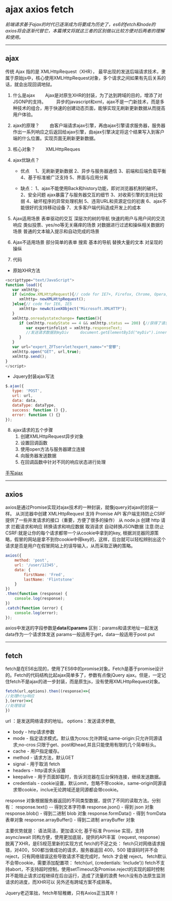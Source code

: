 # ajax axios fetch
*前端请求基于ajax的时代已逐渐成为将要成为历史了，es6的fetch和node的axios将会逐渐代替它，本篇博文将就这三者的区别做以比较方便对后两者的理解和使用。*

---
## ajax

传统 Ajax 指的是 XMLHttpRequest（XHR）， 最早出现的发送后端请求技术，隶属于原始js中，核心使用XMLHttpRequest对象，多个请求之间如果有先后关系的话，就会出现回调地狱。

1. 什么是ajax
　　Ajax是对原生XHR的封装，为了达到跨域的目的，增添了对JSONP的支持。
　　异步的javascript和xml，ajax不是一门新技术，而是多种技术的组合，用于快速的创建动态页面，能够实现无刷新更新数据从而提高用户体验。

2. ajax的原理？
　　由客户端请求ajax引擎，再由ajax引擎请求服务器，服务器作出一系列响应之后返回给ajax引擎，由ajax引擎决定将这个结果写入到客户端的什么位置。实现页面无刷新更新数据。

3. 核心对象？
　　XMLHttpReques

4. ajax优缺点？
   - 优点　
   1、无刷新更新数据
   2、异步与服务器通信
   3、前端和后端负载平衡
   4、基于标准被广泛支持
   5、界面与应用分离

   - 缺点：
   1、ajax不能使用Back和history功能，即对浏览器机制的破坏。
   2、安全问题 ajax暴露了与服务器交互的细节
   3、对收索引擎的支持比较弱
   4、破坏程序的异常处理机制
   5、违背URL和资源定位的初衷
   6、ajax不能很好的支持移动设备
   7、太多客户端代码造成开发上的成本

5. Ajax适用场景
表单驱动的交互
深层次的树的导航
快速的用户与用户间的交流响应
类似投票、yes/no等无关痛痒的场景
对数据进行过滤和操纵相关数据的场景
普通的文本输入提示和自动完成的场景

6. Ajax不适用场景
部分简单的表单
搜索
基本的导航
替换大量的文本
对呈现的操纵

7. 代码
- 原始XHR方法
``` javascript
<scripttype="text/JavaScript">  
function load(){
   var xmlhttp;
   if (window.XMLHttpRequest){// code for IE7+, Firefox, Chrome, Opera,Safari
      xmlhttp= newXMLHttpRequest();
   }else{// code for IE6, IE5
      xmlhttp= newActiveXObject("Microsoft.XMLHTTP");
   } 
   xmlhttp.onreadystatechange= function(){
      if (xmlhttp.readyState == 4 && xmlhttp.status == 200) {//获得了请求数据
         var expertinfolist = xmlhttp.responseText;
         //发送请求数据到myDiv     document.getElementById("myDiv").innerHTML=expertinfolist;              
      }
   }
   var url="expert_ZFTservlet?expert_name="+"曾攀";
   xmlhttp.open("GET", url,true);
   xmlhttp.send();
}
</script>
```
- Jquery封装ajax写法
``` javascript
$.ajax({
   type: 'POST',
   url: url,
   data: data,
   dataType: dataType,
   success: function () {},
   error: function () {}
});
```
8. ajax请求的五个步骤
   1. 创建XMLHttpRequest异步对象
   2. 设置回调函数
   3. 使用open方法与服务器建立连接
   4. 向服务器发送数据
   5. 在回调函数中针对不同的响应状态进行处理

[手写ajax](https://zhuanlan.zhihu.com/p/27776535)

---
## axios
axios是通过Promise实现对ajax技术的一种封装，就像jquery对ajax的封装一样。
从浏览器中创建 XMLHttpRequest
支持 Promise API
客户端支持防止CSRF
提供了一些并发请求的接口（重要，方便了很多的操作）
从 node.js 创建 http 请求
拦截请求和响应
转换请求和响应数据
取消请求
自动转换JSON数据
注意:防止CSRF:就是让你的每个请求都带一个从cookie中拿到的key, 根据浏览器同源策略，假冒的网站是拿不到你cookie中得key的，这样，后台就可以轻松辨别出这个请求是否是用户在假冒网站上的误导输入，从而采取正确的策略。
``` javascript
axios({
    method: 'post',
    url: '/user/12345',
    data: {
        firstName: 'Fred',
        lastName: 'Flintstone'
    }
})
.then(function (response) {
    console.log(response);
})
.catch(function (error) {
    console.log(error);
});
```
axios中发送的字段参数是**data**和**params**
区别：params和请求地址一起发送
data作为一个请求体发送
params一般适用于get，data一般适用于post put


---
## fetch
fetch是在ES6出现的，使用了ES6中的promise对象。Fetch是基于promise设计的。Fetch的代码结构比起ajax简单多了，参数有点像jQuery ajax。但是，一定记住fetch不是ajax的进一步封装，而是原生js，没有使用XMLHttpRequest对象。
``` javascript
fetch(url,options).then((response)=>{
//处理http响应
},(error)=>{
//处理错误
})
```
url ：是发送网络请求的地址。
options：发送请求参数,
   - body - http请求参数
   - mode - 指定请求模式。默认值为cros:允许跨域;same-origin:只允许同源请求;no-cros:只限于get、post和head,并且只能使用有限的几个简单标头。
   - cache - 用户指定缓存。
   - method - 请求方法，默认GET
   - signal - 用于取消 fetch
   - headers - http请求头设置
   - keepalive - 用于页面卸载时，告诉浏览器在后台保持连接，继续发送数据。
   - credentials - cookie设置，默认omit，忽略不带cookie，same-origin同源请求带cookie，inclue无论跨域还是同源都会带cookie。

response 对象根据服务器返回的不同类型数据，提供了不同的读取方法。分别有：
response.text() -- 得到文本字符串
response.json() - 得到 json 对象
response.blob() - 得到二进制 blob 对象
response.formData() - 得到 fromData 表单对象
response.arrayBuffer() - 得到二进制 arrayBuffer 对象

主要优势就是：
语法简洁，更加语义化
基于标准 Promise 实现，支持 async/await
同构方便，使用更加底层，提供的API丰富（request, response）
脱离了XHR，是ES规范里新的实现方式
fetch的不足之处：
fetch只对网络请求报错，对400，500都当做成功的请求，服务器返回 400，500 错误码时并不会 reject，只有网络错误这些导致请求不能完成时，fetch 才会被 reject。
fetch默认不会带cookie，需要添加配置项： fetch(url, {credentials: ‘include’})
fetch不支持abort，不支持超时控制，使用setTimeout及Promise.reject的实现的超时控制并不能阻止请求过程继续在后台运行，造成了流量的浪费
fetch没有办法原生监测请求的进度，而XHR可以
另外还有跨域方案不成熟等。

Jquery老迈笨拙，fetch年轻稚嫩，只有Axios正当其年！